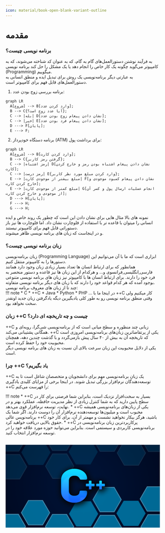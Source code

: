 ```yaml
---
icon: material/book-open-blank-variant-outline
---
```

# مقدمه

### برنامه نویسی چیست؟

به فرآیند نوشتن دستورالعمل‌های گام به گام، که به عنوان کد شناخته می‌شوند، که به کامپیوتر می‌گوید چگونه یک کار خاص را انجام دهد یا یک مشکل را حل کند برنامه نویسی (Programming) میگوییم. <br>
به عبارتی دیگر برنامه‌نویسی یک روش برای تبدیل ایده و منطق انسانی به دستورالعمل‌های قابل فهم برای کامپیوتر است.

1. برنامه بررسی زوج بودن عدد:
``` mermaid
graph LR
  A[شروع] --> B[وارد کردن عدد];
  B --> C{آیا عدد زوج است؟};
  C --> |بله| D[نشان دادن پیغام زوج بودن عدد];
  C --> |خیر| E[نشان دادن پیغام فرد بودن عدد];
  D ---> F[پایان];
  E ---> F;
```

2. برنامه دستگاه خودپرداز (ATM) برای برداشت پول:

``` mermaid
graph LR
  A[شروع] --> B[وارد کردن کارت];
  B --> C{گرفتن رمز کاربر};
  C --> |رمز اشتباه| D[نشان دادن پیغام اشتباه بودن رمز و خارج کردن کارت];
  C --> |رمز درست| E{وارد کردن مبلغ مورد نظر کاربر};
  E --> |مبلغ بیشتر از موجودی کارت| F[نشان دادن پیغام کمبود موجودی و خارج کردن کارت];
  E --> |مبلغ کمتر از موجودی کارت| G[انجام عملیات ارسال پول و کسر آن از موجودی و خارج کردن کارت];
  D ---> H[پایان];
  F ---> H;
  G ---> H;
```

نمونه های بالا مثال هایی برای نشان دادن این است که چطور یک روند خاص و ایده انسانی را میتوان با قاعده تر با استفاده از فلوچارت نشان داد.
اما فلوچارت ها نیز باز دستوراتی قابل فهم برای کامپیوتر نیستند. <br>
و در اینجاست که زبان های برنامه نویسی ظاهر میشوند.

### زبان برنامه نویسی چیست؟

زبان برنامه‌نویسی (Programming Language) ابزاری است که ما با آن می‌توانیم این دستورها را به کامپیوتر منتقل کنیم.<br>
همانطور که برای ارتباط انسان ها تعداد بسیار زیادی زبان وجود دارد همانند فارسی,انگلیسی,فرانسوی و...
و هرکدام از این زبان ها نیز قاعده و دستور منحصر به فرد خود را دارند.
برای ارتباط انسان ها با کامپیوتر نیز زبان های برنامه نویسی متنوعی بوجود آمده که هر کدام قواعد خود را دارند که با زبان های دیگر برنامه نویسی متفاوته. <br>
چند تا از زبان های معروف برنامه نویسی: <br>
!!! note
    * C
    * ++C
    * Java
    * Python
    * PHP
    ...
در اینجا ما با ++C کار میکنیم ولی وقتی منطق برنامه نویسی رو به طور کلی یادبگیرین دیگه یادگرفتن زبان جدید اونقدر سخت نخواهد بود.

### زبان ++C چیست و چه تاریخچه ای دارد؟

++C زبانی چند منظوره و سطح میانی است که از برنامه‌نویسی شی‌گرا، رویه‌ای و همگانی پشتیبانی می‌کند. ++C یکی از پرتقاضاترین زبان‌های برنامه‌نویسی امروزی است که تاریخچه آن به بیش از ۴۰ سال پیش بازمی‌گردد و با گذشت چندین دهه، همچنان محبوبیت خود را حفظ کرده است.<br>
یکی از دلایل محبوبیت این زبان سرعت بالای آن نسبت به زبان های برنامه نویسی دیگر است.

### چرا ++C یاد بگیریم؟

++C یک زبان برنامه‌نویسی مهم برای دانشجویان و متخصصان شاغل است تا به توسعه‌دهندگان نرم‌افزار بزرگی تبدیل شوند. در اینجا برخی از مزایای کلیدی یادگیری ++C را فهرست می‌کنم:

!!! note
    * ++C بسیار به سخت‌افزار نزدیک است، بنابراین شما فرصتی برای کار در سطح پایین دارید که به شما کنترل زیادی از نظر مدیریت حافظه، عملکرد بهتر و در نهایت، توسعه نرم‌افزار قوی می‌دهد.
    * ++C یکی از زبان‌های برنامه‌نویسی همیشه محبوب است و میلیون‌ها توسعه‌دهنده نرم‌افزار آن را دوست دارند. اگر شما یک برنامه‌نویس عالی ++C باشید، هرگز بیکار نخواهید نشست و مهمتر از آن، برای کار خود حقوق بالایی دریافت خواهید کرد.
    * ++C پرکاربردترین زبان برنامه‌نویسی در برنامه‌نویسی کاربردی و سیستمی است. بنابراین می‌توانید حوزه مورد علاقه خود را در توسعه نرم‌افزار انتخاب کنید.

<br>
<img src = "../assets/1544281032263.png">

